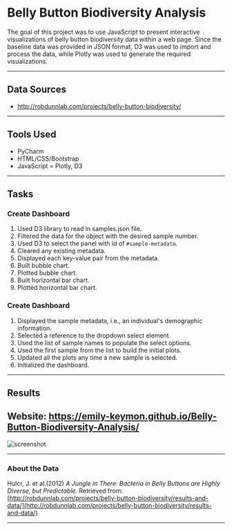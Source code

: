 # Belly Button Biodiversity Analysis
The goal of this project was to use JavaScript to present interactive visualizations of belly button biodiversity data within a web page. Since the baseline data was provided in JSON format, D3 was used to import and process the data, while Plotly was used to generate the required visualizations.

---
## Data Sources
* http://robdunnlab.com/projects/belly-button-biodiversity/

---
## Tools Used
* PyCharm 
* HTML/CSS/Bootstrap
* JavaScript = Plotly, D3

---
## Tasks
### Create Dashboard
1.  Used D3 library to read in samples.json file.
2.  Filtered the data for the object with the desired sample number.
3.  Used D3 to select the panel with id of `#sample-metadata`.
4.  Cleared any existing metadata.
5.  Displayed each key-value pair from the metadata.
6.  Built bubble chart.
7.  Plotted bubble chart.
8.  Built horizontal bar chart.
9.  Plotted horizontal bar chart.

###  Create Dashboard
1.  Displayed the sample metadata, i.e., an individual's demographic information.
2.  Selected a reference to the dropdown select element.
3.  Used the list of sample names to populate the select options.
4.  Used the first sample from the list to build the initial plots.
5.  Updated all the plots any time a new sample is selected.
6.  Initialized the dashboard.

---
## Results
## Website:  https://emily-keymon.github.io/Belly-Button-Biodiversity-Analysis/

![screenshot](https://user-images.githubusercontent.com/64673015/94349818-d69b2a00-000d-11eb-8c6b-a94bed937a13.PNG)

---
### About the Data
Hulcr, J. et al.(2012) _A Jungle in There: Bacteria in Belly Buttons are Highly Diverse, but Predictable_. Retrieved from: [http://robdunnlab.com/projects/belly-button-biodiversity/results-and-data/](http://robdunnlab.com/projects/belly-button-biodiversity/results-and-data/)

- - -

